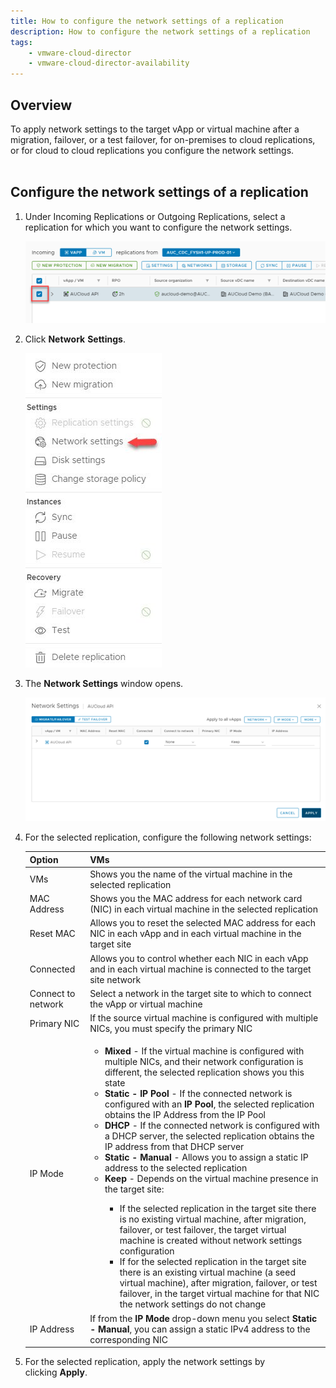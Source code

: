 ```yaml
---
title: How to configure the network settings of a replication
description: How to configure the network settings of a replication
tags:
    - vmware-cloud-director
    - vmware-cloud-director-availability
---
```


## Overview

To apply network settings to the target vApp or virtual machine after a migration, failover, or a test failover, for on-premises to cloud replications, or for cloud to cloud replications you configure the network settings.  
 
## Configure the network settings of a replication

1. Under Incoming Replications or Outgoing Replications, select a replication for which you want to configure the network settings.

    ![Incoming Replications](./assets/incoming_replications.png)  

1. Click **Network** **Settings**.

    ![Network Settings](./assets/Networksettings.jpg)

1. The **Network Settings** window opens.

    ![Network Settings](./assets/Networksetting2.png)  
  
1. For the selected replication, configure the following network settings:

	| Option | VMs |
	| --- | --- |
	| VMs | Shows you the name of the virtual machine in the selected replication |
	| MAC Address | Shows you the MAC address for each network card (NIC) in each virtual machine in the selected replication |
	| Reset MAC | Allows you to reset the selected MAC address for each NIC in each vApp and in each virtual machine in the target site |
	| Connected | Allows you to control whether each NIC in each vApp and in each virtual machine is connected to the target site network |
	| Connect to network | Select a network in the target site to which to connect the vApp or virtual machine |
	| Primary NIC | If the source virtual machine is configured with multiple NICs, you must specify the primary NIC |
	| IP Mode | <ul><li>**Mixed** - If the virtual machine is configured with multiple NICs, and their network configuration is different, the selected replication shows you this state</li><li>**Static - IP Pool** - If the connected network is configured with an **IP Pool**, the selected replication obtains the IP Address from the IP Pool</li><li>**DHCP** - If the connected network is configured with a DHCP server, the selected replication obtains the IP address from that DHCP server</li><li>**Static - Manual** - Allows you to assign a static IP address to the selected replication</li><li>**Keep** - Depends on the virtual machine presence in the target site:</li><ul><li>If the selected replication in the target site there is no existing virtual machine, after migration, failover, or test failover, the target virtual machine is created without network settings configuration</li><li>If for the selected replication in the target site there is an existing virtual machine (a seed virtual machine), after migration, failover, or test failover, in the target virtual machine for that NIC the network settings do not change</li></ul></ul> |
	| IP Address | If from the **IP Mode** drop-down menu you select **Static - Manual**, you can assign a static IPv4 address to the corresponding NIC |

1. For the selected replication, apply the network settings by clicking **Apply**.